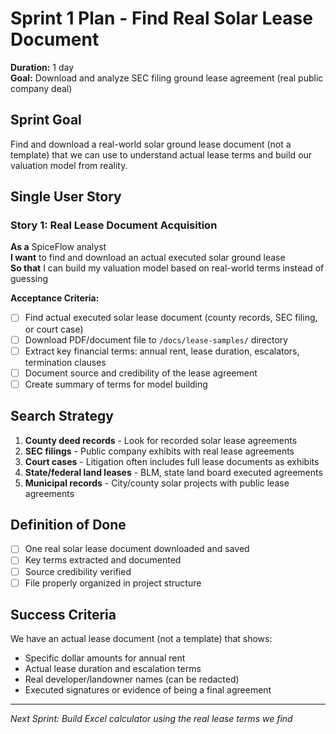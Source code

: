 # Sprint 1 Plan - Find Real Solar Lease Document
**Duration:** 1 day  
**Goal:** Download and analyze SEC filing ground lease agreement (real public company deal)

## Sprint Goal
Find and download a real-world solar ground lease document (not a template) that we can use to understand actual lease terms and build our valuation model from reality.

## Single User Story

### Story 1: Real Lease Document Acquisition
**As a** SpiceFlow analyst  
**I want** to find and download an actual executed solar ground lease  
**So that** I can build my valuation model based on real-world terms instead of guessing

**Acceptance Criteria:**
- [ ] Find actual executed solar lease document (county records, SEC filing, or court case)
- [ ] Download PDF/document file to `/docs/lease-samples/` directory
- [ ] Extract key financial terms: annual rent, lease duration, escalators, termination clauses
- [ ] Document source and credibility of the lease agreement
- [ ] Create summary of terms for model building

## Search Strategy
1. **County deed records** - Look for recorded solar lease agreements
2. **SEC filings** - Public company exhibits with real lease agreements  
3. **Court cases** - Litigation often includes full lease documents as exhibits
4. **State/federal land leases** - BLM, state land board executed agreements
5. **Municipal records** - City/county solar projects with public lease agreements

## Definition of Done
- [ ] One real solar lease document downloaded and saved
- [ ] Key terms extracted and documented
- [ ] Source credibility verified
- [ ] File properly organized in project structure

## Success Criteria
We have an actual lease document (not a template) that shows:
- Specific dollar amounts for annual rent
- Actual lease duration and escalation terms
- Real developer/landowner names (can be redacted)
- Executed signatures or evidence of being a final agreement

---
*Next Sprint: Build Excel calculator using the real lease terms we find*